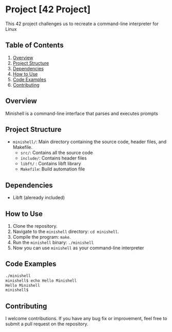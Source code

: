 # Project [42 Project]
This 42 project challenges us to recreate a command-line interpreter for Linux

## Table of Contents
1. [Overview](#overview)
2. [Project Structure](#project-structure)
3. [Dependencies](#dependencies)
4. [How to Use](#how-to-use)
5. [Code Examples](#code-examples)
6. [Contributing](#contributing)

## Overview
Minishell is a command-line interface that parses and executes prompts

## Project Structure
- `minishell/`: Main directory containing the source code, header files, and Makefile.
    - `src/`: Contains all the source code
    - `include/`: Contains header files
    - `libft/` : Contains libft library
    - `Makefile`: Build automation file

## Dependencies
- Libft (aleready included)

## How to Use
1. Clone the repository.
2. Navigate to the `minishell` directory: `cd minishell`.
3. Compile the program: `make`.
4. Run the `minishell` binary: `./minishell`
5. Now you can use `minishell` as your command-line interpreter

## Code Examples
```bash
./minishell
minishell$ echo Hello Minishell
Hello Minishell
minishell$
```

## Contributing
I welcome contributions. If you have any bug fix or improvement, feel free to submit a pull request on the repository.
